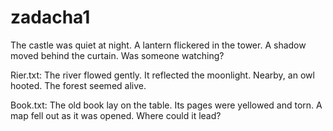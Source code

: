 # zadacha1

The castle was quiet at night.
A lantern flickered in the tower.
A shadow moved behind the curtain.
Was someone watching?

Rier.txt:
The river flowed gently.
 It reflected the moonlight.
 Nearby, an owl hooted.
 The forest seemed alive.

Book.txt:
The old book lay on the table.
Its pages were yellowed and torn.
A map fell out as it was opened.
Where could it lead?